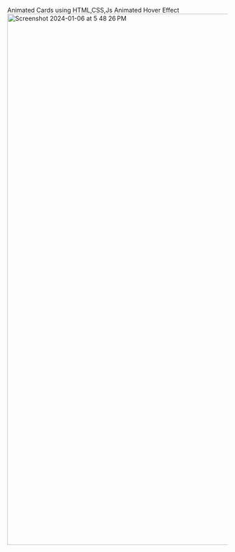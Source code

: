 Animated Cards using HTML,CSS,Js
Animated Hover Effect
<img width="1215" alt="Screenshot 2024-01-06 at 5 48 26 PM" src="https://github.com/nishant05kumar/Animated-Flex-Cards/assets/131908189/76c0241c-8a8c-4983-b096-7526ecfdfa7f">
